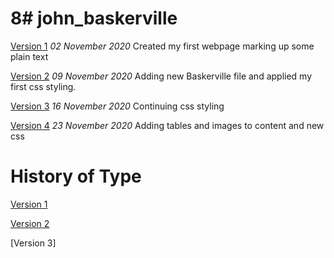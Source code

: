 8# john_baskerville
===================
[Version 1](https://leoniesmythixd.github.io/john_baskerville/baskerville1.html)
*02 November 2020*
Created my first webpage marking up some plain text


[Version 2](https://leoniesmythixd.github.io/john_baskerville/baskerville2.html)
*09 November 2020*
Adding new Baskerville file and applied my first css styling.



[Version 3](https://leoniesmythixd.github.io/john_baskerville/baskerville3.html)
*16 November 2020*
Continuing css styling


[Version 4](https://leoniesmythixd.github.io/john_baskerville/baskerville4.html)
*23 November 2020*
Adding tables and images to content and new css


History of Type 
================
[Version 1](https://leoniesmythixd.github.io/john_baskerville/history1.html)


[Version 2](https://leoniesmythixd.github.io/john_baskerville/history2.html)


[Version 3]